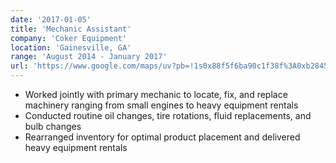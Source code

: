```yaml
---
date: '2017-01-05'
title: 'Mechanic Assistant'
company: 'Coker Equipment'
location: 'Gainesville, GA'
range: 'August 2014 - January 2017'
url: 'https://www.google.com/maps/uv?pb=!1s0x88f5f6ba90c1f38f%3A0xb28455ef39ca2531!3m1!7e115!4shttps%3A%2F%2Flh5.googleusercontent.com%2Fp%2FAF1QipPNtz6VynawQ6jlbvWPe6LZHVJ55DJMRfsvb0iM%3Dw213-h160-k-no!5scoker%20equipment%20georgia%20-%20Google%20Search!15sCgIgAQ&imagekey=!1e10!2sAF1QipPNtz6VynawQ6jlbvWPe6LZHVJ55DJMRfsvb0iM&hl=en&sa=X&ved=2ahUKEwiQsons3o72AhXdJzQIHQQ8BxcQoip6BAgvEAM'
---
```


- Worked jointly with primary mechanic to locate, fix, and replace machinery ranging from small engines to heavy equipment rentals
- Conducted routine oil changes, tire rotations, fluid replacements, and bulb changes
- Rearranged inventory for optimal product placement and delivered heavy equipment rentals

